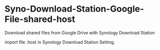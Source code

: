 # Syno-Download-Station-Google-File-shared-host
Download shared files from Google Drive with Synology Download Station 

import file .host in Synology Download Station Setting.
